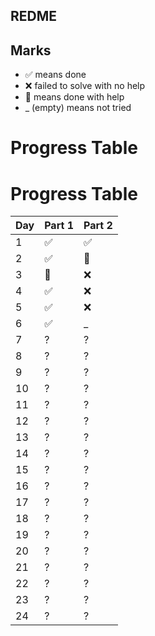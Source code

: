 ﻿## REDME

## Marks

- ✅ means done
- ❌ failed to solve with no help
- 🔵 means done with help
- _ (empty) means not tried

# Progress Table

# Progress Table

| Day | Part 1 | Part 2 |
|-----|--------|--------|
| 1   | ✅     | ✅     |
| 2   | ✅     | 🔵     |
| 3   | 🔵     | ❌      |
| 4   | ✅     | ❌      |
| 5   | ✅     | ❌      |
| 6   | ✅      | _      |
| 7   | ?      | ?      |
| 8   | ?      | ?      |
| 9   | ?      | ?      |
| 10  | ?      | ?      |
| 11  | ?      | ?      |
| 12  | ?      | ?      |
| 13  | ?      | ?      |
| 14  | ?      | ?      |
| 15  | ?      | ?      |
| 16  | ?      | ?      |
| 17  | ?      | ?      |
| 18  | ?      | ?      |
| 19  | ?      | ?      |
| 20  | ?      | ?      |
| 21  | ?      | ?      |
| 22  | ?      | ?      |
| 23  | ?      | ?      |
| 24  | ?      | ?      |
